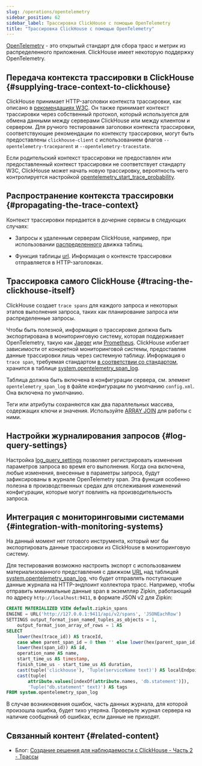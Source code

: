 ```yaml
---
slug: /operations/opentelemetry
sidebar_position: 62
sidebar_label: Трассировка ClickHouse с помощью OpenTelemetry
title: "Трассировка ClickHouse с помощью OpenTelemetry"
---
```


[OpenTelemetry](https://opentelemetry.io/) - это открытый стандарт для сбора трасс и метрик из распределенного приложения. ClickHouse имеет некоторую поддержку OpenTelemetry.

## Передача контекста трассировки в ClickHouse {#supplying-trace-context-to-clickhouse}

ClickHouse принимает HTTP-заголовки контекста трассировки, как описано в [рекомендациях W3C](https://www.w3.org/TR/trace-context/). Он также принимает контекст трассировки через собственный протокол, который используется для обмена данными между серверами ClickHouse или между клиентом и сервером. Для ручного тестирования заголовки контекста трассировки, соответствующие рекомендации по контексту трассировки, могут быть предоставлены `clickhouse-client` с использованием флагов `--opentelemetry-traceparent` и `--opentelemetry-tracestate`.

Если родительский контекст трассировки не предоставлен или предоставленный контекст трассировки не соответствует стандарту W3C, ClickHouse может начать новую трассировку, вероятность чего контролируется настройкой [opentelemetry_start_trace_probability](/operations/settings/settings#opentelemetry_start_trace_probability).

## Распространение контекста трассировки {#propagating-the-trace-context}

Контекст трассировки передается в дочерние сервисы в следующих случаях:

* Запросы к удаленным серверам ClickHouse, например, при использовании [распределенного](../engines/table-engines/special/distributed.md) движка таблиц.

* Функция таблицы [url](../sql-reference/table-functions/url.md). Информация о контексте трассировки отправляется в HTTP-заголовках.

## Трассировка самого ClickHouse {#tracing-the-clickhouse-itself}

ClickHouse создает `trace spans` для каждого запроса и некоторых этапов выполнения запроса, таких как планирование запроса или распределенные запросы.

Чтобы быть полезной, информация о трассировке должна быть экспортирована в мониторинговую систему, которая поддерживает OpenTelemetry, такую как [Jaeger](https://jaegertracing.io/) или [Prometheus](https://prometheus.io/). ClickHouse избегает зависимости от конкретной мониторинговой системы, предоставляя данные трассировки лишь через системную таблицу. Информация о `trace span`, требуемая стандартом [в соответствии со стандартом](https://github.com/open-telemetry/opentelemetry-specification/blob/master/specification/overview.md#span), хранится в таблице [system.opentelemetry_span_log](../operations/system-tables/opentelemetry_span_log.md).

Таблица должна быть включена в конфигурации сервера, см. элемент `opentelemetry_span_log` в файле конфигурации по умолчанию `config.xml`. Она включена по умолчанию.

Теги или атрибуты сохраняются как два параллельных массива, содержащих ключи и значения. Используйте [ARRAY JOIN](../sql-reference/statements/select/array-join.md) для работы с ними.

## Настройки журналирования запросов {#log-query-settings}

Настройка [log_query_settings](settings/settings.md) позволяет регистрировать изменения параметров запроса во время его выполнения. Когда она включена, любые изменения, внесенные в параметры запроса, будут зафиксированы в журнале OpenTelemetry span. Эта функция особенно полезна в производственных средах для отслеживания изменений конфигурации, которые могут повлиять на производительность запроса.

## Интеграция с мониторинговыми системами {#integration-with-monitoring-systems}

На данный момент нет готового инструмента, который мог бы экспортировать данные трассировки из ClickHouse в мониторинговую систему.

Для тестирования возможно настроить экспорт с использованием материализованного представления с движком [URL](../engines/table-engines/special/url.md) над таблицей [system.opentelemetry_span_log](../operations/system-tables/opentelemetry_span_log.md), что будет отправлять поступающие данные журнала на HTTP-эндпоинт коллектора трасс. Например, чтобы отправить минимальные данные span в экземпляр Zipkin, работающий по адресу `http://localhost:9411`, в формате JSON v2 для Zipkin:

```sql
CREATE MATERIALIZED VIEW default.zipkin_spans
ENGINE = URL('http://127.0.0.1:9411/api/v2/spans', 'JSONEachRow')
SETTINGS output_format_json_named_tuples_as_objects = 1,
    output_format_json_array_of_rows = 1 AS
SELECT
    lower(hex(trace_id)) AS traceId,
    case when parent_span_id = 0 then '' else lower(hex(parent_span_id)) end AS parentId,
    lower(hex(span_id)) AS id,
    operation_name AS name,
    start_time_us AS timestamp,
    finish_time_us - start_time_us AS duration,
    cast(tuple('clickhouse'), 'Tuple(serviceName text)') AS localEndpoint,
    cast(tuple(
        attribute.values[indexOf(attribute.names, 'db.statement')]),
        'Tuple("db.statement" text)') AS tags
FROM system.opentelemetry_span_log
```

В случае возникновения ошибок, часть данных журнала, для которой произошла ошибка, будет тихо утеряна. Проверьте журнал сервера на наличие сообщений об ошибках, если данные не приходят.

## Связанный контент {#related-content}

- Блог: [Создание решения для наблюдаемости с ClickHouse - Часть 2 - Трассы](https://clickhouse.com/blog/storing-traces-and-spans-open-telemetry-in-clickhouse)
